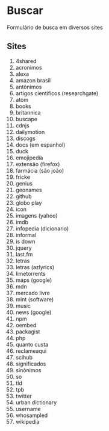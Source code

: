 # Buscar
Formulário de busca em diversos sites

## Sites
1. 4shared
1. acronimos
1. alexa
1. amazon brasil
1. antônimos
1. artigos científicos (researchgate)
1. atom
1. books
1. britannica
1. buscape
1. cdnjs
1. dailymotion
1. discogs
1. docs (em espanhol)
1. duck
1. emojipedia
1. extensão (firefox)
1. farmácia (são joão)
1. fricke
1. genius
1. geonames
1. github
1. globo play
1. icon
1. imagens (yahoo)
1. imdb
1. infopedia (dicionario)
1. informal
1. is down
1. jquery
1. last.fm
1. letras
1. letras (azlyrics)
1. limetorrents
1. maps (google)
1. mdn
1. mercado livre
1. mint (software)
1. music
1. news (google)
1. npm
1. oembed
1. packagist
1. php
1. quanto custa
1. reclameaqui
1. scihub
1. significados
1. sinônimos
1. so
1. tld
1. tpb
1. twitter
1. urban dictionary
1. username
1. whosampled
1. wikipedia
